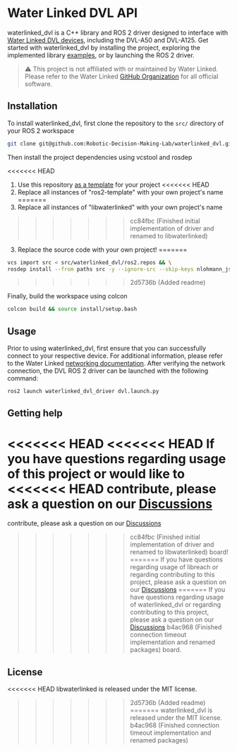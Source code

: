 # Water Linked DVL API

waterlinked_dvl is a C++ library and ROS 2 driver designed to interface with
[Water Linked DVL devices](https://waterlinked.com/dvl), including the DVL-A50
and DVL-A125. Get started with waterlinked_dvl by installing the project,
exploring the implemented library [examples](https://github.com/Robotic-Decision-Making-Lab/waterlinked_dvl/tree/main/examples),
or by launching the ROS 2 driver.

> :warning: This project is not affiliated with or maintained by Water Linked.
> Please refer to the Water Linked [GitHub Organization](https://github.com/waterlinked/)
> for all official software.

## Installation

To install waterlinked_dvl, first clone the repository to the `src/` directory
of your ROS 2 workspace

```bash
git clone git@github.com:Robotic-Decision-Making-Lab/waterlinked_dvl.git
```

Then install the project dependencies using vcstool and rosdep

<<<<<<< HEAD
1. Use this repository [as a template](https://docs.github.com/en/repositories/creating-and-managing-repositories/creating-a-repository-from-a-template)
for your project
<<<<<<< HEAD
2. Replace all instances of "ros2-template" with your own project's name
=======
2. Replace all instances of "libwaterlinked" with your own project's name
>>>>>>> cc84fbc (Finished initial implementation of driver and renamed to libwaterlinked)
3. Replace the source code with your own project!
=======
```bash
vcs import src < src/waterlinked_dvl/ros2.repos && \
rosdep install --from paths src -y --ignore-src --skip-keys nlohmann_json
```
>>>>>>> 2d5736b (Added readme)

Finally, build the workspace using colcon

```bash
colcon build && source install/setup.bash
```

## Usage

Prior to using waterlinked_dvl, first ensure that you can successfully connect
to your respective device. For additional information, please refer to the
Water Linked [networking documentation](https://waterlinked.github.io/dvl/networking/).
After verifying the network connection, the DVL ROS 2 driver can be launched
with the following command:

```bash
ros2 launch waterlinked_dvl_driver dvl.launch.py
```

## Getting help

<<<<<<< HEAD
<<<<<<< HEAD
If you have questions regarding usage of this project or would like to
<<<<<<< HEAD
contribute, please ask a question on our [Discussions](https://github.com/Robotic-Decision-Making-Lab/ros2-template/discussions)
=======
contribute, please ask a question on our [Discussions](https://github.com/Robotic-Decision-Making-Lab/libwaterlinked/discussions)
>>>>>>> cc84fbc (Finished initial implementation of driver and renamed to libwaterlinked)
board!
=======
If you have questions regarding usage of libreach or regarding contributing to
this project, please ask a question on our [Discussions](https://github.com/Robotic-Decision-Making-Lab/libwaterlinked/discussions)
=======
If you have questions regarding usage of waterlinked_dvl or regarding contributing
to this project, please ask a question on our [Discussions](https://github.com/Robotic-Decision-Making-Lab/waterlinked_dvl/discussions)
>>>>>>> b4ac968 (Finished connection timeout implementation and renamed packages)
board.

## License

<<<<<<< HEAD
libwaterlinked is released under the MIT license.
>>>>>>> 2d5736b (Added readme)
=======
waterlinked_dvl is released under the MIT license.
>>>>>>> b4ac968 (Finished connection timeout implementation and renamed packages)
